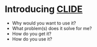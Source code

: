 Introducing [CLIDE][]
=====================


 - Why would you want to use it?
 - What problem(s) does it solve for me?
 - How do you get it?
 - How do you use it?


[clide]: https://github.com/remi/clide      
